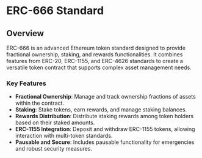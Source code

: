 # ERC-666 Standard

## Overview

ERC-666 is an advanced Ethereum token standard designed to provide fractional ownership, 
staking, and rewards functionalities. It combines features from ERC-20, ERC-1155, and ERC-4626 standards
to create a versatile token contract that supports complex asset management needs.

### Key Features

- **Fractional Ownership**: Manage and track ownership fractions of assets within the contract.
- **Staking**: Stake tokens, earn rewards, and manage staking balances.
- **Rewards Distribution**: Distribute staking rewards among token holders based on their staked amounts.
- **ERC-1155 Integration**: Deposit and withdraw ERC-1155 tokens, allowing interaction with multi-token standards.
- **Pausable and Secure**: Includes pausable functionality for emergencies and robust security measures.
